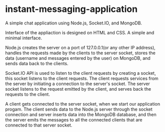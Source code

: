 # instant-messaging-application
A simple chat application using Node.js, Socket.IO, and MongoDB.

Interface of the appliaction is designed on HTML and CSS. A simple and minimal interface.

Node.js creates the server on a port of 127.0.0.1(or any other IP address), handles the requests made by the clients to the server socket, stores the data (username and messages entered by the user) on MongoDB, and sends data back to the clients.

Socket.IO API is used to listen to the client requests by creating a socket, this socket listens to the client requests.
The client requests services from the server by initiating a connection to the server's socket.
The server socket listens to the request emitted by the client, and serves back the requests to the client.


A client gets connected to the server socket, when we start our application progam.
The client sends data to the Node.js server through the socket connection and server inserts data into the MongoDB database, and then the server emits the messages to all the connected clients that are connected to that server socket.


